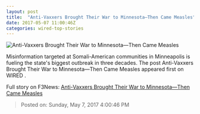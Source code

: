 ```yaml
---
layout: post
title:  "Anti-Vaxxers Brought Their War to Minnesota—Then Came Measles"
date: 2017-05-07 11:00:46Z
categories: wired-top-stories
---
```


![Anti-Vaxxers Brought Their War to Minnesota—Then Came Measles](https://www.wired.com/wp-content/uploads/2017/05/Measles_HP-102493123-1200x630.jpg)

Misinformation targeted at Somali-American communities in Minneapolis is fueling the state's biggest outbreak in three decades. The post Anti-Vaxxers Brought Their War to Minnesota—Then Came Measles appeared first on WIRED .


Full story on F3News: [Anti-Vaxxers Brought Their War to Minnesota—Then Came Measles](http://www.f3nws.com/n/dMpWyD)

> Posted on: Sunday, May 7, 2017 4:00:46 PM
